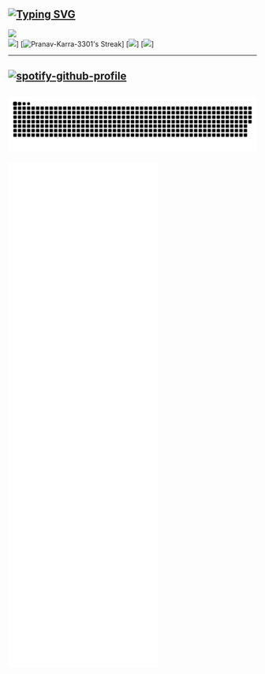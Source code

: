 [![Typing SVG](https://readme-typing-svg.demolab.com?font=Oswald&size=30&duration=3000&pause=70&color=009C4A&center=true&vCenter=true&multiline=true&repeat=false&random=false&width=650&height=200&lines=Hello!+My+name+is+Pranav+Karra;Welcome+to+my+Github+profile+%F0%9F%91%8B)](https://git.io/typing-svg)
---

[![](https://github-readme-stats.vercel.app/api?username=Pranav-Karra-3301&theme=transparent&show_icons=true&include_all_commits=true&hide_border=false&count_private=true&hide_title=false&hide_rank=true&icon_color=#00CCFF&title_color=#00CCFF&card_width=100)](https://github.com/anuraghazra/github-readme-stats)  
[![](https://github-readme-stats.vercel.app/api/top-langs/?username=Pranav-Karra-3301&layout=compact&langs_count=10&theme=transparent&hide_title=true&hide_border=false&icon_color=#00CCFF&title_color=#00CCFF)](https://github.com/Pranav-Karra-3301/github-readme-stats)]
[![Pranav-Karra-3301's Streak](https://github-readme-streak-stats.herokuapp.com/?user=Pranav-Karra-3301&theme=transparent&hide_border=false)]
[![](https://api.githubtrends.io/user/svg/Pranav-Karra-3301/langs?time_range=one_year&include_private=True&loc_metric=changed&theme=dark)]
[![](https://api.githubtrends.io/user/svg/Pranav-Karra-3301/repos?time_range=one_year&include_private=True&group=private&loc_metric=changed&theme=dark)]                                                  

---
[![spotify-github-profile](https://spotify-github-profile.vercel.app/api/view?uid=31upcnx4lq5jkxajpswotik5wnuu&cover_image=true&theme=novatorem&show_offline=false&background_color=121212&interchange=true&bar_color=53b14f&bar_color_cover=false)](https://spotify-github-profile.vercel.app/api/view?uid=31upcnx4lq5jkxajpswotik5wnuu&redirect=true)
---
![Metrics](/github-contribution-grid-snake.svg)
---
![Metrics](/github-metrics.svg)
